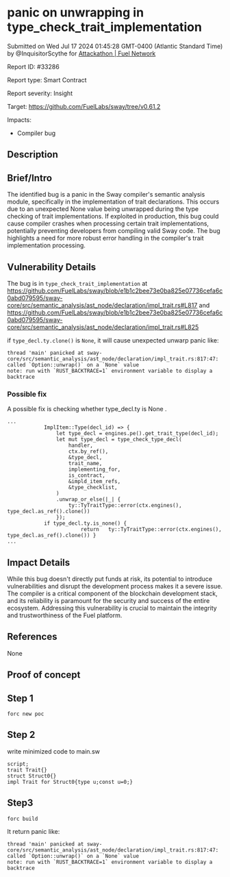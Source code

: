 
# panic on unwrapping in type_check_trait_implementation

Submitted on Wed Jul 17 2024 01:45:28 GMT-0400 (Atlantic Standard Time) by @InquisitorScythe for [Attackathon | Fuel Network](https://immunefi.com/bounty/fuel-network-attackathon/)

Report ID: #33286

Report type: Smart Contract

Report severity: Insight

Target: https://github.com/FuelLabs/sway/tree/v0.61.2

Impacts:
- Compiler bug

## Description
## Brief/Intro
The identified bug is a panic in the Sway compiler's semantic analysis module, specifically in the implementation of trait declarations. This occurs due to an unexpected None value being unwrapped during the type checking of trait implementations. If exploited in production, this bug could cause compiler crashes when processing certain trait implementations, potentially preventing developers from compiling valid Sway code. The bug highlights a need for more robust error handling in the compiler's trait implementation processing.

## Vulnerability Details
The bug is in `type_check_trait_implementation` at https://github.com/FuelLabs/sway/blob/e1b1c2bee73e0ba825e07736cefa6c0abd079595/sway-core/src/semantic_analysis/ast_node/declaration/impl_trait.rs#L817 and https://github.com/FuelLabs/sway/blob/e1b1c2bee73e0ba825e07736cefa6c0abd079595/sway-core/src/semantic_analysis/ast_node/declaration/impl_trait.rs#L825

if `type_decl.ty.clone()` is  `None`, it will cause unexpected unwarp panic like:
```
thread 'main' panicked at sway-core/src/semantic_analysis/ast_node/declaration/impl_trait.rs:817:47:
called `Option::unwrap()` on a `None` value
note: run with `RUST_BACKTRACE=1` environment variable to display a backtrace
```
### Possible fix
A possible fix is checking whether type_decl.ty is None .
```
...
            ImplItem::Type(decl_id) => {
                let type_decl = engines.pe().get_trait_type(decl_id);
                let mut type_decl = type_check_type_decl(
                    handler,
                    ctx.by_ref(),
                    &type_decl,
                    trait_name,
                    implementing_for,
                    is_contract,
                    &impld_item_refs,
                    &type_checklist,
                )
                .unwrap_or_else(|_| {
                    ty::TyTraitType::error(ctx.engines(), type_decl.as_ref().clone())
                });
            if type_decl.ty.is_none() {
                        return   ty::TyTraitType::error(ctx.engines(), type_decl.as_ref().clone()) }
...
```


## Impact Details
While this bug doesn't directly put funds at risk, its potential to introduce vulnerabilities and disrupt the development process makes it a severe issue. The compiler is a critical component of the blockchain development stack, and its reliability is paramount for the security and success of the entire ecosystem. Addressing this vulnerability is crucial to maintain the integrity and trustworthiness of the Fuel platform.

## References
None
        
## Proof of concept
## Step 1
```
forc new poc
```

## Step 2
write minimized code to main.sw
```
script;
trait Trait{}
struct Struct0{}
impl Trait for Struct0{type u;const u=0;}
```

## Step3
```
forc build
```
It return panic like:
```
thread 'main' panicked at sway-core/src/semantic_analysis/ast_node/declaration/impl_trait.rs:817:47:
called `Option::unwrap()` on a `None` value
note: run with `RUST_BACKTRACE=1` environment variable to display a backtrace
```
